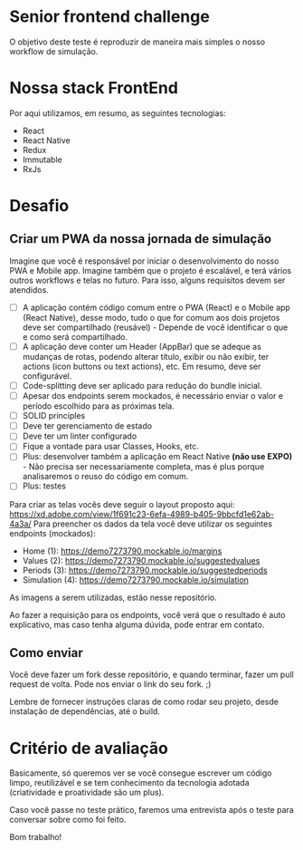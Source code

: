 # Senior frontend challenge

O objetivo deste teste é reproduzir de maneira mais simples o nosso workflow de simulação.

# Nossa stack FrontEnd
Por aqui utilizamos, em resumo, as seguintes tecnologias:
- React
- React Native
- Redux
- Immutable
- RxJs


# Desafio
## Criar um PWA da nossa jornada de simulação

Imagine que você é responsável por iniciar o desenvolvimento do nosso PWA e Mobile app. Imagine também que o projeto é escalável, e terá vários outros workflows e telas no futuro. Para isso, alguns requisitos devem ser atendidos.

- [ ] A aplicação contém código comum entre o PWA (React) e o Mobile app (React Native), desse modo, tudo o que for comum aos dois projetos deve ser compartilhado (reusável) - Depende de você identificar o que e como será compartilhado.
- [ ] A aplicação deve conter um Header (AppBar) que se adeque as mudanças de rotas, podendo alterar título, exibir ou não exibir, ter actions (icon buttons ou text actions), etc. Em resumo, deve ser configurável.
- [ ] Code-splitting deve ser aplicado para redução do bundle inicial.
- [ ] Apesar dos endpoints serem mockados, é necessário enviar o valor e período escolhido para as próximas tela.
- [ ] SOLID principles
- [ ] Deve ter gerenciamento de estado
- [ ] Deve ter um linter configurado
- [ ] Fique a vontade para usar Classes, Hooks, etc.
- [ ] Plus: desenvolver também a aplicação em React Native **(não use EXPO)** - Não precisa ser necessariamente completa, mas é plus porque analisaremos o reuso do código em comum.
- [ ] Plus: testes

Para criar as telas vocês deve seguir o layout proposto aqui: https://xd.adobe.com/view/1f691c23-6efa-4989-b405-9bbcfd1e62ab-4a3a/
Para preencher os dados da tela você deve utilizar os seguintes endpoints (mockados):
- Home (1): https://demo7273790.mockable.io/margins
- Values (2): https://demo7273790.mockable.io/suggestedvalues
- Periods (3): https://demo7273790.mockable.io/suggestedperiods
- Simulation (4): https://demo7273790.mockable.io/simulation

As imagens a serem utilizadas, estão nesse repositório.

Ao fazer a requisição para os endpoints, você verá que o resultado é auto explicativo, mas caso tenha alguma dúvida, pode entrar em contato.

## Como enviar
Você deve fazer um fork desse repositório, e quando terminar, fazer um pull request de volta.
Pode nos enviar o link do seu fork. ;)

Lembre de fornecer instruções claras de como rodar seu projeto, desde instalação de dependências, até o build.

# Critério de avaliação

Basicamente, só queremos ver se você consegue escrever um código limpo, reutilizável e se tem conhecimento da tecnologia adotada (criatividade e proatividade são um plus).

Caso você passe no teste prático, faremos uma entrevista após o teste para conversar sobre como foi feito.

Bom trabalho!

